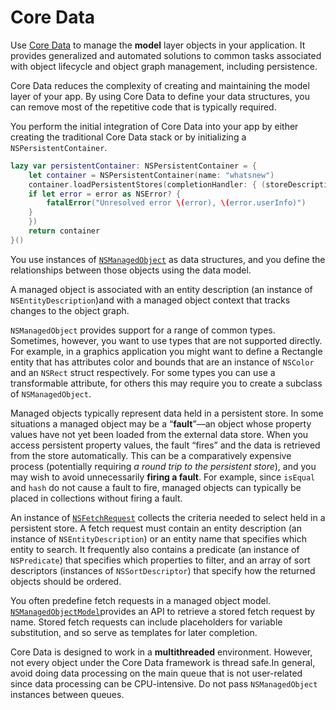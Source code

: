 # Core Data

Use [Core Data](https://developer.apple.com/documentation/coredata) to manage the **model** layer objects in your application. It provides generalized and automated solutions to common tasks associated with object lifecycle and object graph management, including persistence.

Core Data reduces the complexity of creating and maintaining the model layer of your app. By using Core Data to define your data structures, you can remove most of the repetitive code that is typically required.

You perform the initial integration of Core Data into your app by either creating the traditional Core Data stack or by initializing a `NSPersistentContainer`. 

```swift
lazy var persistentContainer: NSPersistentContainer = {
    let container = NSPersistentContainer(name: "whatsnew")
    container.loadPersistentStores(completionHandler: { (storeDescription, error) in
    if let error = error as NSError? {
        fatalError("Unresolved error \(error), \(error.userInfo)")
    }
    })
    return container
}()
```

You use instances of [`NSManagedObject`](https://developer.apple.com/documentation/coredata/nsmanagedobject) as data structures, and you define the relationships between those objects using the data model.

A managed object is associated with an entity description \(an instance of `NSEntityDescription`\)and with a managed object context that tracks changes to the object graph. 

`NSManagedObject` provides support for a range of common types. Sometimes, however, you want to use types that are not supported directly. For example, in a graphics application you might want to define a Rectangle entity that has attributes color and bounds that are an instance of `NSColor` and an `NSRect` struct respectively. For some types you can use a transformable attribute, for others this may require you to create a subclass of `NSManagedObject`.

Managed objects typically represent data held in a persistent store. In some situations a managed object may be a “**fault**”—an object whose property values have not yet been loaded from the external data store. When you access persistent property values, the fault “fires” and the data is retrieved from the store automatically. This can be a comparatively expensive process \(potentially requiring _a round trip to the persistent store_\), and you may wish to avoid unnecessarily **firing a fault**. For example, since `isEqual` and `hash` do not cause a fault to fire, managed objects can typically be placed in collections without firing a fault.

An instance of [`NSFetchRequest`](https://developer.apple.com/documentation/coredata/nsfetchrequest) collects the criteria needed to select held in a persistent store. A fetch request must contain an entity description \(an instance of `NSEntityDescription`\) or an entity name that specifies which entity to search. It frequently also contains a predicate \(an instance of `NSPredicate`\) that specifies which properties to filter, and an array of sort descriptors \(instances of `NSSortDescriptor`\) that specify how the returned objects should be ordered.

You often predefine fetch requests in a managed object model. [`NSManagedObjectModel`](https://developer.apple.com/documentation/coredata/nsmanagedobjectmodel)provides an API to retrieve a stored fetch request by name. Stored fetch requests can include placeholders for variable substitution, and so serve as templates for later completion.

Core Data is designed to work in a **multithreaded** environment. However, not every object under the Core Data framework is thread safe.In general, avoid doing data processing on the main queue that is not user-related since data processing can be CPU-intensive. Do not pass `NSManagedObject` instances between queues.

